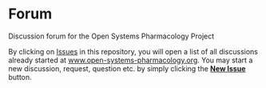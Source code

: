 # Forum
Discussion forum for the Open Systems Pharmacology Project

By clicking on [Issues](https://github.com/Open-Systems-Pharmacology/Forum/issues) in this repository, you will open a list of all discussions already started at www.open-systems-pharmacology.org. You may start a new discussion, request, question etc. by simply clicking the **[New Issue](https://github.com/Open-Systems-Pharmacology/Forum/issues/new)** button.

